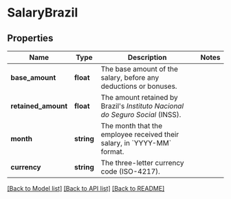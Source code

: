# SalaryBrazil

## Properties
Name | Type | Description | Notes
------------ | ------------- | ------------- | -------------
**base_amount** | **float** | The base amount of the salary, before any deductions or bonuses. | 
**retained_amount** | **float** | The amount retained by Brazil&#x27;s *Instituto Nacional do Seguro Social* (INSS). | 
**month** | **string** | The month that the employee received their salary, in &#x60;YYYY-MM&#x60; format. | 
**currency** | **string** | The three-letter currency code (ISO-4217). | 

[[Back to Model list]](../../README.md#documentation-for-models) [[Back to API list]](../../README.md#documentation-for-api-endpoints) [[Back to README]](../../README.md)

